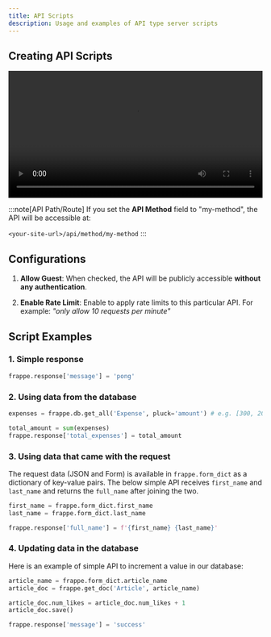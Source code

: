 ```yaml
---
title: API Scripts
description: Usage and examples of API type server scripts
---
```


## Creating API Scripts

<video style="width: 100%" src="/create-api-script.mp4" controls title="Title"></video>

:::note[API Path/Route]
If you set the **API Method** field to "my-method", the API will be accessible at:

`<your-site-url>/api/method/my-method`
:::

## Configurations

1. **Allow Guest**: When checked, the API will be publicly accessible **without any authentication**.

2. **Enable Rate Limit**: Enable to apply rate limits to this particular API. For example: *"only allow 10 requests per minute"*

## Script Examples

### 1. Simple response

```py
frappe.response['message'] = 'pong'
```

### 2. Using data from the database

```py
expenses = frappe.db.get_all('Expense', pluck='amount') # e.g. [300, 200, 1000]

total_amount = sum(expenses)
frappe.response['total_expenses'] = total_amount
```

### 3. Using data that came with the request

The request data (JSON and Form) is available in `frappe.form_dict` as a dictionary of key-value pairs. The below simple API receives `first_name` and `last_name` and returns the `full_name` after joining the two.

```py
first_name = frappe.form_dict.first_name
last_name = frappe.form_dict.last_name

frappe.response['full_name'] = f'{first_name} {last_name}'
```

### 4. Updating data in the database

Here is an example of simple API to increment a value in our database:

```py
article_name = frappe.form_dict.article_name
article_doc = frappe.get_doc('Article', article_name)

article_doc.num_likes = article_doc.num_likes + 1
article_doc.save()

frappe.response['message'] = 'success'
```
